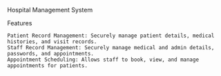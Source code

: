 Hospital Management System

Features

    Patient Record Management: Securely manage patient details, medical histories, and visit records.
    Staff Record Management: Securely manage medical and admin details, passwords, and appointments.
    Appointment Scheduling: Allows staff to book, view, and manage appointments for patients.
